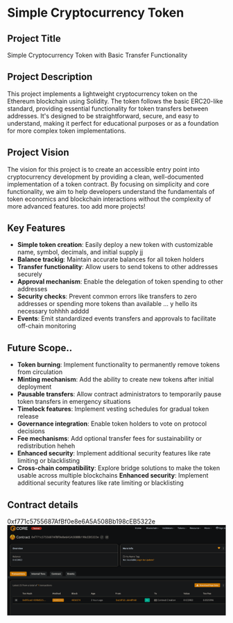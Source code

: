 # Simple Cryptocurrency Token

## Project Title
Simple Cryptocurrency Token with Basic Transfer Functionality

## Project Description
This project implements a lightweight cryptocurrency token on the Ethereum blockchain using Solidity. The token follows the basic ERC20-like standard, providing essential functionality for token transfers between addresses. It's designed to be straightforward, secure, and easy to understand, making it perfect for educational purposes or as a foundation for more complex token implementations.

## Project Vision
The vision for this project is to create an accessible entry point into cryptocurrency development by providing a clean, well-documented implementation of a token contract. By focusing on simplicity and core functionality, we aim to help developers understand the fundamentals of token economics and blockchain interactions without the complexity of more advanced features.  too add more projects! 
## Key Features 
- **Simple token creation**: Easily deploy a new token with customizable name, symbol, decimals, and initial supply jj
- **Balance trackig**: Maintain accurate balances for all token holders
- **Transfer functionality**: Allow users to send tokens to other addresses securely
- **Approval mechanism**: Enable the delegation of token spending to other addresses
- **Security checks**: Prevent common errors like transfers to zero addresses or spending more tokens than available ... y hello its necessary tohhhh adddd 
- **Events**: Emit standardized events transfers and approvals to facilitate off-chain monitoring  
## Future Scope..
- **Token burning**: Implement functionality to permanently remove tokens from circulation
- **Minting mechanism**: Add the ability to create new tokens after initial deployment
- **Pausable transfers**: Allow contract administrators to temporarily pause token transfers in emergency situations
- **Timelock features**: Implement vesting schedules for gradual token release 
- **Governance integration**: Enable token holders to vote on protocol decisions 
- **Fee mechanisms**: Add optional transfer fees for sustainability or redistribution heheh
- **Enhanced security**: Implement additional security features like rate limiting or blacklisting
- **Cross-chain compatibility**: Explore bridge solutions to make the token usable across multiple blockchains
**Enhanced security**: Implement additional security features like rate limiting or blacklisting

## Contract details
0xf771c5755687AfBf0e8e6A5A508Bb198cEB5322e
![alt text](image.png)